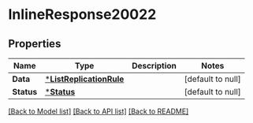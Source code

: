 # InlineResponse20022

## Properties
Name | Type | Description | Notes
------------ | ------------- | ------------- | -------------
**Data** | [***ListReplicationRule**](ListReplicationRule.md) |  | [default to null]
**Status** | [***Status**](Status.md) |  | [default to null]

[[Back to Model list]](../README.md#documentation-for-models) [[Back to API list]](../README.md#documentation-for-api-endpoints) [[Back to README]](../README.md)

